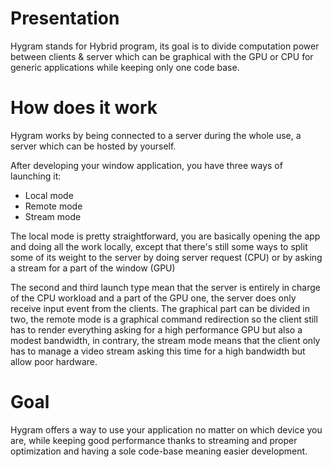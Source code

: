 # Presentation
Hygram stands for Hybrid program, its goal is to divide computation power between clients & server which can be 
graphical with the GPU or CPU for generic applications while keeping only one code base.

# How does it work
Hygram works by being connected to a server during the whole use, a server which can be hosted by yourself.

After developing your window application, you have three ways of launching it:
* Local mode
* Remote mode
* Stream mode

The local mode is pretty straightforward, you are basically opening the app and doing all the work locally, except that there's
still some ways to split some of its weight to the server by doing server request (CPU) or by asking a stream for a part of the window (GPU)

The second and third launch type mean that the server is entirely in charge of the CPU workload and a part of the GPU one, the server does only receive input event from the clients. The graphical part can be divided in two, the remote mode is a graphical command redirection so the client still has to render everything asking for a high performance GPU but also a modest bandwidth, in contrary, the stream mode means that the client only has to manage a video stream asking this time for a high bandwidth but allow poor hardware.

# Goal
Hygram offers a way to use your application no matter on which device you are, while keeping good performance thanks to streaming and proper optimization
and having a sole code-base meaning easier development.
